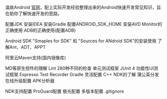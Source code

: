 温故Android [官网](https://developer.android.google.cn/)，配上实际开发经验整理出来的Android快速开发常见知识，旨在助你了解快速开发的思路。

配置JDK
安装IDEA
安装Gradle
配置ANDROID_SDK_HOME
安装AVD
Monitor的正确使用
ADB的正确使用(配置ADB)

Android SDK "Smaples for SDK" 和 "Sources for ANdroid SDK"的安装使用
了解Ant、ADT、APPT

阿里云Maven支持(国内镜像库)

MD等原生控件的理解
Lint 280种不同的检查
单元测试框架 JUnit 4
功能性UI测试框架 Espresso Test Recorder
Gradle 灵活配置
C++ NDK的了解
蒲公英分发在线升级配置
APK分析器 

NDK支持配置
ProGuard配置
极光配置
多版本配置
.gitignore
